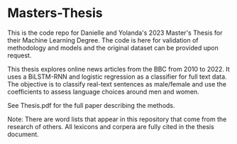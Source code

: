 # Masters-Thesis

This is the code repo for Danielle and Yolanda's 2023 Master's Thesis for their Machine Learning Degree. The code is here for validation of methodology and models and the original dataset can be provided upon request. 

This thesis explores online news articles from the BBC from 2010 to 2022. It uses a BiLSTM-RNN and logistic regression as a classifier for full text data. The objective is to classify real-text sentences as male/female and use the coefficients to assess language choices around men and women.

See Thesis.pdf for the full paper describing the methods. 

Note: There are word lists that appear in this repository that come from the research of others. All lexicons and corpera are fully cited in the thesis document.

